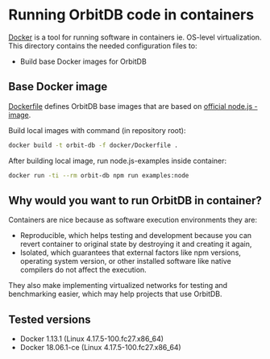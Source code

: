 # Running OrbitDB code in containers

[Docker](https://github.com/docker/docker-ce) is a tool for running software in containers ie. OS-level virtualization. This directory contains the needed configuration files to:

- Build base Docker images for OrbitDB


## Base Docker image

[Dockerfile](Dockerfile) defines OrbitDB base images that are based on [official node.js -image](https://hub.docker.com/_/node/). 

Build local images with command (in repository root):

```bash
docker build -t orbit-db -f docker/Dockerfile .
```

After building local image, run node.js-examples inside container:

```bash
docker run -ti --rm orbit-db npm run examples:node
```

## Why would you want to run OrbitDB in container?

Containers are nice because as software execution environments they are:
- Reproducible, which helps testing and development because you can revert container to original state by destroying it and creating it again,
- Isolated, which guarantees that external factors like npm versions, operating system version, or other installed software like native compilers do not affect the execution.

They also make implementing virtualized networks for testing and benchmarking easier, which may help projects that use OrbitDB.

## Tested versions

- Docker 1.13.1 (Linux 4.17.5-100.fc27.x86_64)
- Docker 18.06.1-ce (Linux 4.17.5-100.fc27.x86_64)
